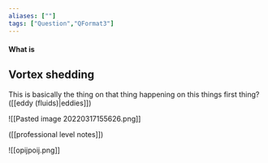 ```yaml
---
aliases: [""]
tags: ["Question","QFormat3"]
---
```


#### What is
## Vortex shedding
This is basically the thing on that thing happening on this things first thing? ([[eddy (fluids)|eddies]])

![[Pasted image 20220317155626.png]]

([[professional level notes]])

![[opijpoij.png]]

